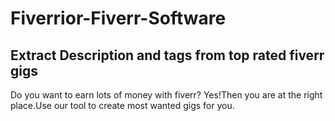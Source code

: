 # Fiverrior-Fiverr-Software
Extract Description and tags from top rated fiverr gigs
---------------------------------------------------------
Do you want to earn lots of money with fiverr?
Yes!Then you are at the right place.Use our tool to create most wanted gigs for you.

